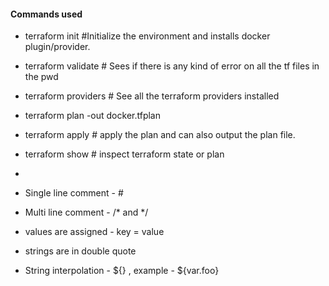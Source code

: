 #### Commands used


- terraform init  #Initialize the environment and installs docker plugin/provider.
- terraform validate     # Sees if there is any kind of error on all the tf files in the pwd
- terraform providers    # See all the terraform providers installed
- terraform plan -out docker.tfplan    
- terraform apply  # apply the plan and can also output the plan file.
- terraform show   # inspect terraform state or plan
- 


- Single line comment  - #
- Multi line comment - /*  and */
- values are assigned -  key = value
- strings are in double quote
- String interpolation -  ${}  , example - ${var.foo}
